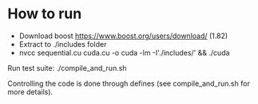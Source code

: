 # How to run
* Download boost https://www.boost.org/users/download/ (1.82)
* Extract to ./includes folder
* nvcc sequential.cu cuda.cu -o cuda -lm -I'./includes/' && ./cuda

Run test suite:
./compile_and_run.sh

Controlling the code is done through defines (see compile_and_run.sh for more details).